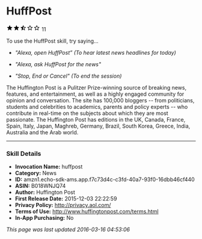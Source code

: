 # HuffPost
![2.8 stars](../../../images/ic_star_black_18dp_1x.png)![2.8 stars](../../../images/ic_star_black_18dp_1x.png)![2.8 stars](../../../images/ic_star_half_black_18dp_1x.png)![2.8 stars](../../../images/ic_star_border_black_18dp_1x.png)![2.8 stars](../../../images/ic_star_border_black_18dp_1x.png) 11

To use the HuffPost skill, try saying...

* *"Alexa, open HuffPost” (To hear latest news headlines for today)*

* *"Alexa, ask HuffPost for the news"*

* *"Stop, End or Cancel" (To end the session)*

The Huffington Post is a Pulitzer Prize-winning source of breaking news, features, and entertainment, as well as a highly engaged community for opinion and conversation. The site has 100,000 bloggers -- from politicians, students and celebrities to academics, parents and policy experts -- who contribute in real-time on the subjects about which they are most passionate. The Huffington Post has editions in the UK, Canada, France, Spain, Italy, Japan, Maghreb, Germany, Brazil, South Korea, Greece, India, Australia and the Arab world.

***

### Skill Details

* **Invocation Name:** huffpost
* **Category:** News
* **ID:** amzn1.echo-sdk-ams.app.f7c73d4c-c3fd-40a7-93f0-16dbb46cf440
* **ASIN:** B018WNJQ74
* **Author:** Huffington Post
* **First Release Date:** 2015-12-03 22:22:59
* **Privacy Policy:** http://privacy.aol.com/
* **Terms of Use:** http://www.huffingtonpost.com/terms.html
* **In-App Purchasing:** No

*This page was last updated 2016-03-16 04:53:06*
